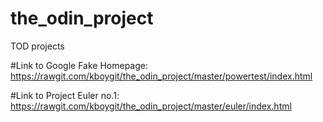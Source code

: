 # the_odin_project
TOD projects

#Link to Google Fake Homepage: https://rawgit.com/kboygit/the_odin_project/master/powertest/index.html

#Link to Project Euler no.1:
https://rawgit.com/kboygit/the_odin_project/master/euler/index.html

